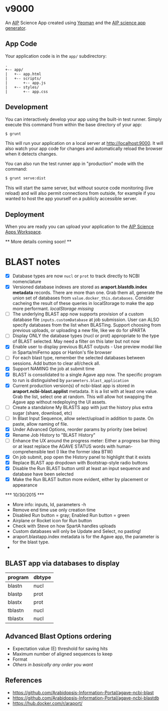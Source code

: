 # v9000

An [AIP](http://www.araport.org) Science App created using [Yeoman](http://yeoman.io)
and the [AIP science app generator](https://www.npmjs.org/package/generator-aip-science-app).

## App Code

Your application code is in the `app/` subdirectory:

```
.
+-- app/
|   +-- app.html
|   +-- scripts/
|       +-- app.js
|   +-- styles/
|       +-- app.css

```

## Development

You can interactively develop your app using the built-in test runner. Simply
execute this command from within the base directory of your app:

```bash
$ grunt
```

This will run your application on a local server at
[http://localhost:9000](http://localhost:9000). It will also watch your
app code for changes and automatically reload the browser when it detects
changes.

You can also run the test runner app in "production" mode with the command:

```bash
$ grunt serve:dist
```

This will start the same server, but without source code monitoring (live reload)
and will also permit connections from outside, for example if you wanted to host
the app yourself on a publicly accessible server.

## Deployment

When you are ready you can upload your application to the
[AIP Science Apps Workspace](http://www.araport.org/apps).

** More details coming soon! **

BLAST notes
===========

- [x] Database types are now ```nucl``` or ```prot``` to track directly to NCBI nomenclature
- [x] Versioned database indexes are stored as **araport.blastdb.index metadata** records. There are more than one. Grab them all, generate the union set of databases from ```value.docker_this.databases```. Consider cacheing the result of these queries in localStorage to make the app more performant. *localStorage missing*
- [ ] The underlying BLAST app now supports provision of a custom database file ```inputs.customDatabase``` at job submission. User can ALSO specify databases from the list when BLASTing. Support choosing from previous uploads, or uploading a new file, like we do for sPARTA
- [ ] Display ONLY the database types (nucl or prot) appropriate to the type of BLAST selected. May need a filter on this later but not now
- [x] Enable user to display previous BLAST outputs - Use preview modal like in Sparta/miFerno apps or Hanlon's file browser
- [ ] For each blast type, remember the selected databases between sessions. Add button to clear all/check all. 
- [x] Support NAMING the job at submit time
- [x] BLAST is consolidated to a single Agave app now. The specific program to run is distinguished by ```parameters.blast_application```
- [x] Current production version(s) of ncbi-blast app is stored in **araport.ncbi-blast.applist** metadata. It is a list with at least one value. Grab the list, select one at random. This will allow hot swapping the Agave app without redeploying the UI assets.
- [ ] Create a standalone My BLASTS app with just the history plus extra sugar (share, download, etc)
- [ ] In Blast Input Sequence, allow select/upload in addition to paste. On paste, allow naming of file.
- [x] Under Advanced Options, reorder params by priority (see below)
- [x] Rename Job History to "BLAST History"
- [ ] Enhance the UX around the progress meter: Either a progress bar thing or at least replace the AGAVE STATUS words with human-comprehensible text (I like the former idea BTW)
- [x] On job submit, pop open the History panel to highlight that it exists
- [x] Replace BLAST app dropdown with Bootstrap-style radio buttons
- [x] Disable the Run BLAST button until at least an input sequence and database have been selected
- [x] Make the Run BLAST button more evident, either by placement or appearance

*** 10/30/2015 ***   


- More info: inputs, Id, parameters -h
- Remove end time use only creation time
- Disabled Run button = gray; Enabled Run button = green
- Airplane or Rocket icon for Run button
- Check with Steve on how SpartA handles uploads
- Custom databases will only be Update and Select, no pasting!
- araport.blastapp.index metadata is for the Agave app, the parameter is for the blast type.
- 

## BLAST app via databases to display

| program | dbtype |
| ---- | --------- |
| blastn | nucl |
| blastp | prot |
| blastx | prot |
| tblastn | nucl |
| tblastx | nucl |

## Advanced Blast Options ordering
* Expectation value (E) threshold for saving hits
* Maximum number of aligned sequences to keep
* Format
* _Others in basically any order you want_

## References
* https://github.com/Arabidopsis-Information-Portal/agave-ncbi-blast
* https://github.com/Arabidopsis-Information-Portal/agave-ncbi-blastdb
* https://hub.docker.com/r/araport/
